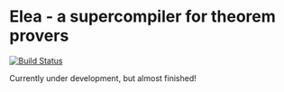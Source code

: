 # Elea - a supercompiler for theorem provers

[![Build Status](https://travis-ci.org/wsonnex/elea.svg?branch=master)](https://travis-ci.org/wsonnex/elea)

Currently under development, but almost finished!


<!--
## What is a supercompiler?

A supercompiler is a tool which rewrites terms into *fixed-point promoted form*.
A term is in fixed-point promoted form when recursive function calls have only variable arguments, 
all of which are unique, and none of which are free within the definition of the recursive function.

Here're some terms in fixed-point promoted form:

    (add x y)
    (reverse xs)
    
Here're some terms **not** in fixed-point promoted form:

    (add (add x y) z)  ;; one argument is not a variable, it's a function call1
    (add x x)          ;; the x argument is repeated

Elea can rewrite terms such as those above, for example:

    >>> (reverse (reverse xs))
    xs

In the above example, Elea is able to rewrite the term `reverse (reverse xs)` to just `xs`,
removing the recursion entirely.

## Why do I need a supercompiler?

If you've ever thought:

 "I wish I could integrate automated proof by (fixed-point) (co-)induction 
 into my theorem prover, but it seems like a lot of effort."

then *Elea* is the tool for you!

Rewriting your functional language terms into fixed-point promoted form means that you (often) don't need
automated proof by induction, co-induction, or any of the other cyclic, second-order proof techniques
to prove your properties. In the next few sections we give examples of how using Elea to
supercompile your terms can remove the need for cyclic techniques.


## Proving equations using Elea





### Proving `A = B` with the help of Elea

Let's say you want to prove `A = B`, for some terms `A` and `B`. You can run Elea on the 
`A` term, hopefully rewriting `A` to something in fixed-point promoted form, viz. something of the 
shape `((fix f C[f]) x1 x2 ... xn)` where `F[_]` is a term context, and `x1` to `xn` 
are the free variables of `A`. So our property is now:

    ((fix f F[f]) x1 x2 ... xn) = B
    
Through beta-abstraction, the above property is equivalent to:

    ((fix f F[f])) = (lambda x1 x2 ... xn B)
 
Since fixed-points are least, if we are in a total language (or if `F[_]` is well-founded or productive)
we can prove the above by showing:

    y = F[(fun x1 x2 ... xn B)] = (lambda x1 x2 ... xn B)
 
Et voila! The recursion has disappeared, and hence so has the need for a cyclic proof technique, like induction.

That's how it works for equality, but you can also show other types of property, such as numerical
in-equalities, as shown in the next section.


### Proving `A < B` with the help of Elea

Let's say `A` and `B` are terms of integer type, and we'd like to prove `A < B`. 
As in the previous section, we run Elea on `A`, hopefully giving aN equivalent term of the shape
`((fix f C[f]) x1 x2 ... xn)`. 




let's assume that you are writing a theorem prover. 

Terms in fixed-point promoted form do not require induction or co-induction to reason about,
for any chain-complete property, e.g. equality, or numerical in-equality.






### Total mode vs. partial mode

The default functional language that Elea supercompiles is partial, meaning that functions can fail to terminate, 
and that variables can contain `_|_`. 
However, if you require supercompilation of a total language, you can add `(mode total)` to the top of your 
program in order to switch Elea to total mode. In total mode, all functions are assumed to be terminating and all
free variables are assumed to not contain `_|_`. Elea does *not* check totality for you - if you give it a non-total
function and switch total mode on, Elea no longer guarantees semantics preserving transformations.

For example, let's try to simplify the term `add x x`, first in the default partial mode, then in total mode.

    (defcodata Nat (Zero) (Suc Nat))
    (defun add x y (match x (Zero -> y) (Suc x' -> Suc (add x' y))))
    
    >>> ... 
    
    (mode partial)  ;; optional
    (defun double x (add x x))
    
    >>> (defun double x (add x x))
    
As you can see, the term `add x x` cannot be simplified in partial mode.  If we switch to total mode though:
    
    (mode total)
    (defun double x (add x x))
    
    >>> (defun double x (match x (Zero -> Zero) (Suc x' -> Suc (Suc (add x')))))
    
In this example, the term `add x x` term was able to be simplified    

3. [Call-by-value vs. call-by-name mode](#cbv-vs-cbn)

### Call-by-value vs. call-by-name
<a name="cbv-vs-cbn"></a>

So far, Elea has only been proven sound for call-by-name semantics 
Most programming languages are call-by-value, meaning function arguments are evaluated 
to a value before they are passed to the function. 
The default mode for Elea is call-by-value semantics.
However, if you are proving properties of a call-by-name or call-by-need language, like Haskell, you can switch
Elea to call-by-name mode by adding the declaration `(semantics call-by-name)` to your code.

For example:
-->


